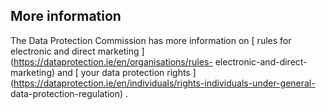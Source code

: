 ##  More information

The Data Protection Commission has more information on [ rules for electronic
and direct marketing ](https://dataprotection.ie/en/organisations/rules-
electronic-and-direct-marketing) and [ your data protection rights
](https://dataprotection.ie/en/individuals/rights-individuals-under-general-
data-protection-regulation) .
